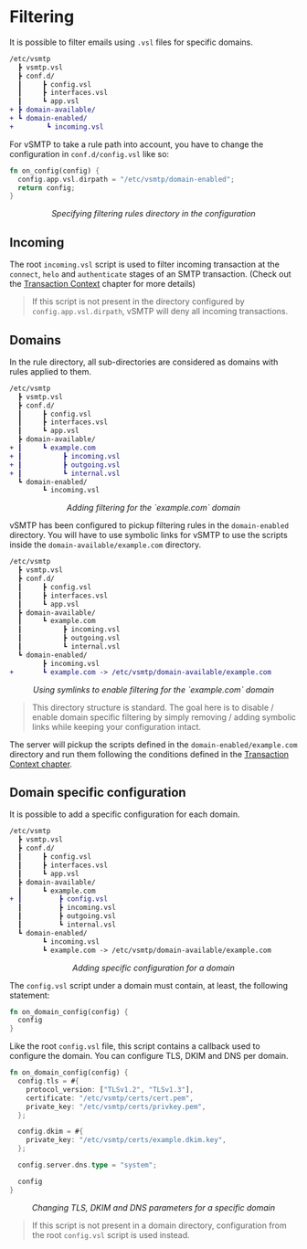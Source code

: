# Filtering

It is possible to filter emails using `.vsl` files for specific domains.

```diff
/etc/vsmtp
  ┣ vsmtp.vsl
  ┣ conf.d/
  ┃     ┣ config.vsl
  ┃     ┣ interfaces.vsl
  ┃     ┗ app.vsl
+ ┣ domain-available/
+ ┗ domain-enabled/
+        ┗ incoming.vsl
```

For vSMTP to take a rule path into account, you have to change the configuration in `conf.d/config.vsl` like so:

```rust
fn on_config(config) {
  config.app.vsl.dirpath = "/etc/vsmtp/domain-enabled";
  return config;
}
```

<p style="text-align: center;"> <i>Specifying filtering rules directory in the configuration</i> </p>

## Incoming

The root `incoming.vsl` script is used to filter incoming transaction at the `connect`, `helo` and `authenticate` stages of an SMTP transaction. (Check out the [Transaction Context](../../filtering/transaction.md) chapter for more details)

> If this script is not present in the directory configured by `config.app.vsl.dirpath`, vSMTP will deny all incoming transactions.

## Domains

In the rule directory, all sub-directories are considered as domains with rules applied to them.

```diff
/etc/vsmtp
  ┣ vsmtp.vsl
  ┣ conf.d/
  ┃     ┣ config.vsl
  ┃     ┣ interfaces.vsl
  ┃     ┗ app.vsl
  ┣ domain-available/
+ ┃     ┗ example.com
+ ┃          ┣ incoming.vsl
+ ┃          ┣ outgoing.vsl
+ ┃          ┗ internal.vsl
  ┗ domain-enabled/
        ┗ incoming.vsl
```

<p style="text-align: center;"> <i>Adding filtering for the `example.com` domain</i> </p>

vSMTP has been configured to pickup filtering rules in the `domain-enabled` directory. You will have to use symbolic links for vSMTP to use the scripts inside the `domain-available/example.com` directory.

```diff
/etc/vsmtp
  ┣ vsmtp.vsl
  ┣ conf.d/
  ┃     ┣ config.vsl
  ┃     ┣ interfaces.vsl
  ┃     ┗ app.vsl
  ┣ domain-available/
  ┃     ┗ example.com
  ┃          ┣ incoming.vsl
  ┃          ┣ outgoing.vsl
  ┃          ┗ internal.vsl
  ┗ domain-enabled/
        ┣ incoming.vsl
+       ┗ example.com -> /etc/vsmtp/domain-available/example.com
```

<p style="text-align: center;"> <i>Using symlinks to enable filtering for the `example.com` domain</i> </p>

> This directory structure is standard. The goal here is to disable / enable domain specific filtering by simply removing / adding symbolic links while keeping your configuration intact.

The server will pickup the scripts defined in the `domain-enabled/example.com` directory and run them following the conditions defined in the [Transaction Context chapter](../../filtering/transaction.md).

## Domain specific configuration

It is possible to add a specific configuration for each domain.

```diff
/etc/vsmtp
  ┣ vsmtp.vsl
  ┣ conf.d/
  ┃     ┣ config.vsl
  ┃     ┣ interfaces.vsl
  ┃     ┗ app.vsl
  ┣ domain-available/
  ┃     ┗ example.com
+ ┃         ┣ config.vsl
  ┃         ┣ incoming.vsl
  ┃         ┣ outgoing.vsl
  ┃         ┗ internal.vsl
  ┗ domain-enabled/
        ┗ incoming.vsl
        ┗ example.com -> /etc/vsmtp/domain-available/example.com
```

<p style="text-align: center;"> <i>Adding specific configuration for a domain</i> </p>

The `config.vsl` script under a domain must contain, at least, the following statement:

```rust
fn on_domain_config(config) {
  config
}
```

Like the root `config.vsl` file, this script contains a callback used to configure the domain. You can configure TLS, DKIM and DNS per domain.

```rust
fn on_domain_config(config) {
  config.tls = #{
    protocol_version: ["TLSv1.2", "TLSv1.3"],
    certificate: "/etc/vsmtp/certs/cert.pem",
    private_key: "/etc/vsmtp/certs/privkey.pem",
  };

  config.dkim = #{
    private_key: "/etc/vsmtp/certs/example.dkim.key",
  };

  config.server.dns.type = "system";

  config
}
```

<p style="text-align: center;"> <i>Changing TLS, DKIM and DNS parameters for a specific domain</i> </p>

> If this script is not present in a domain directory, configuration from the root `config.vsl` script is used instead.

